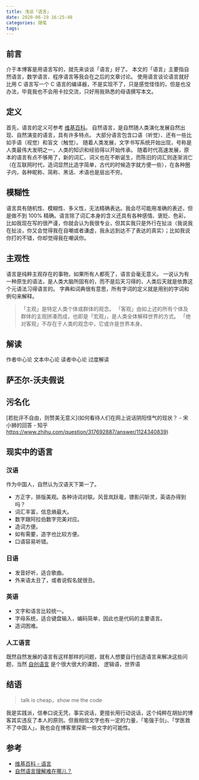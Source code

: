 ```yaml
---
title: 浅谈「语言」
date: 2020-06-19 16:25:48
categories: 随笔
tags: 
---
```


## 前言

介于本博客是用语言写的，就先来谈谈「语言」好了。
本文的「语言」主要指自然语言，数学语言、程序语言等我会在之后的文章讨论。
使用语言谈论语言就好比用 C 语言写一个 C 语言的编译器，不是实现不了，只是感觉怪怪的，但是也没办法，毕竟我也不会用卡拉交流，只好用我熟悉的母语撰写本文。

## 定义

首先，语言的定义可参考 [维基百科](https://zh.wikipedia.org/wiki/%E8%AF%AD%E8%A8%80)。
自然语言，是自然随人类演化发展自然出现、自然演变的语言，具有许多特点。
大部分语言包含口语（听觉）、还有一些比如手语（视觉）和盲文（触觉）。
随着人类发展，文字书写系统开始出现，号称是人类最伟大发明之一，人类的知识和经验得以开始传承。
随着时代高速发展，原本的语言有点不够用了，新的词汇、词义也在不断诞生，而陈旧的词汇则逐渐消亡（在互联网时代，造词显然比造字简单，古代的时候造字就方便一些），在各种圈子内，各种昵称、简称、黑话、术语也是层出不穷。

## 模糊性

语言具有随机性、模糊性、多义性，无法精确表达。我会尽可能用准确的表述，但是做不到 100% 精确。语言除了词汇本身的含义还具有各种感情、褒贬、色彩，比如我现在写的很严谨，你就会认为我很专业，但其实我只是外行在扯淡（我说我在扯淡，你又会觉得我在自嘲或者谦虚，我永远到达不了表达的真实）；比如我说你打的不错，你却觉得我在嘲讽你。

## 主观性

语言是纯粹主观存在的事物，如果所有人都死了，语言会毫无意义。
一说认为有一种原生的语法，是人类大脑所固有的，而不是后天习得的，人类后天就是依靠这个元语法习得语言的。
字典和词典很有意思，所有字词的定义就是用别的字词和例句来解释。

>「主观」是特定人类个体或群体的观念。
>「客观」由如上述的所有个体及群体的主观拼凑而成，也即是「宏观」，是人类全体解释世界的方式。
>「绝对客观」不存在于人类的观念中，它或许是世界本身。

## 解读

作者中心论 文本中心论 读者中心论
过度解读

## 萨丕尔-沃夫假说

## 污名化

[若批评不自由，则赞美无意义](如何看待人们在网上说话阴阳怪气的现状？ - 宋小狮的回答 - 知乎
https://www.zhihu.com/question/317692887/answer/1124340839)

## 现实中的语言

### 汉语

作为中国人，自然认为汉语天下第一了。
- 方正字，排版美观。各种诗词对联。风音岚跃竜，镖影闪斩灵，英语办得到吗？
- 词汇丰富，信息熵最大。
- 数字跟阿拉伯数字完美对应。
- 造词方便。
- 如有需要，造字也比较方便。
- 口语容易听错。

### 日语

- 发音好听，适合歌曲。
- 外来语太丑了，或者说假名就很丑。

### 英语

- 文字和语言比较统一。
- 字母系统，适合键盘输入，编码简单，因此也是代码的主要语言。
- 造词困难。

### 人工语言

既然自然发展的语言有这样那样的问题，就有人想要自行创造语言来解决这些问题，当然 [自创语言](https://www.zhihu.com/question/20794275) 是个很大很大的课题，
逻辑语，世界语

## 结语

> talk is cheap，show me the code

我是实践派，信奉口说无凭，事实说话，更擅长用行动说话，这个纯粹在胡扯的博客其实违反了本人的原则。但我相信文字也有一定的力量，「笔强于剑」、「学医救不了中国人」，我也会在博客里探索一些文字的可能性。

## 参考

- [维基百科 - 语言](https://zh.wikipedia.org/wiki/%E8%AA%9E%E8%A8%80)
- [自然语言理解难在哪儿？](https://zhuanlan.zhihu.com/p/96801863)